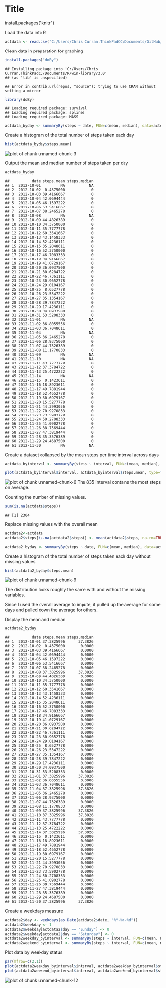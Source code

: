 Title
========================================================

install.packages("knitr")

Load the data into R

```r
actdata <- read.csv("C:/Users/Chris Curran.ThinkPadCC/Documents/GitHub/RepData_PeerAssessment1/activity.csv")
```

Clean data in preparation for graphing

```r
install.packages("doBy")
```

```
## Installing package into 'C:/Users/Chris Curran.ThinkPadCC/Documents/R/win-library/3.0'
## (as 'lib' is unspecified)
```

```
## Error in contrib.url(repos, "source"): trying to use CRAN without setting a mirror
```

```r
library(doBy)
```

```
## Loading required package: survival
## Loading required package: splines
## Loading required package: MASS
```

```r
actdata_byday <- summaryBy(steps ~ date, FUN=c(mean, median), data=actdata)
```


Create a histogram of the total number of steps taken each day

```r
hist(actdata_byday$steps.mean)
```

![plot of chunk unnamed-chunk-3](figure/unnamed-chunk-3-1.png) 

Output the mean and median number of steps taken per day

```r
actdata_byday
```

```
##          date steps.mean steps.median
## 1  2012-10-01         NA           NA
## 2  2012-10-02  0.4375000            0
## 3  2012-10-03 39.4166667            0
## 4  2012-10-04 42.0694444            0
## 5  2012-10-05 46.1597222            0
## 6  2012-10-06 53.5416667            0
## 7  2012-10-07 38.2465278            0
## 8  2012-10-08         NA           NA
## 9  2012-10-09 44.4826389            0
## 10 2012-10-10 34.3750000            0
## 11 2012-10-11 35.7777778            0
## 12 2012-10-12 60.3541667            0
## 13 2012-10-13 43.1458333            0
## 14 2012-10-14 52.4236111            0
## 15 2012-10-15 35.2048611            0
## 16 2012-10-16 52.3750000            0
## 17 2012-10-17 46.7083333            0
## 18 2012-10-18 34.9166667            0
## 19 2012-10-19 41.0729167            0
## 20 2012-10-20 36.0937500            0
## 21 2012-10-21 30.6284722            0
## 22 2012-10-22 46.7361111            0
## 23 2012-10-23 30.9652778            0
## 24 2012-10-24 29.0104167            0
## 25 2012-10-25  8.6527778            0
## 26 2012-10-26 23.5347222            0
## 27 2012-10-27 35.1354167            0
## 28 2012-10-28 39.7847222            0
## 29 2012-10-29 17.4236111            0
## 30 2012-10-30 34.0937500            0
## 31 2012-10-31 53.5208333            0
## 32 2012-11-01         NA           NA
## 33 2012-11-02 36.8055556            0
## 34 2012-11-03 36.7048611            0
## 35 2012-11-04         NA           NA
## 36 2012-11-05 36.2465278            0
## 37 2012-11-06 28.9375000            0
## 38 2012-11-07 44.7326389            0
## 39 2012-11-08 11.1770833            0
## 40 2012-11-09         NA           NA
## 41 2012-11-10         NA           NA
## 42 2012-11-11 43.7777778            0
## 43 2012-11-12 37.3784722            0
## 44 2012-11-13 25.4722222            0
## 45 2012-11-14         NA           NA
## 46 2012-11-15  0.1423611            0
## 47 2012-11-16 18.8923611            0
## 48 2012-11-17 49.7881944            0
## 49 2012-11-18 52.4652778            0
## 50 2012-11-19 30.6979167            0
## 51 2012-11-20 15.5277778            0
## 52 2012-11-21 44.3993056            0
## 53 2012-11-22 70.9270833            0
## 54 2012-11-23 73.5902778            0
## 55 2012-11-24 50.2708333            0
## 56 2012-11-25 41.0902778            0
## 57 2012-11-26 38.7569444            0
## 58 2012-11-27 47.3819444            0
## 59 2012-11-28 35.3576389            0
## 60 2012-11-29 24.4687500            0
## 61 2012-11-30         NA           NA
```

Create a dataset collapsed by the mean steps per time interval across days

```r
actdata_byinterval <- summaryBy(steps ~ interval, FUN=c(mean, median), data=actdata, na.rm = TRUE)
```


```r
plot(actdata_byinterval$interval, actdata_byinterval$steps.mean, type="l")
```

![plot of chunk unnamed-chunk-6](figure/unnamed-chunk-6-1.png) 
The 835 interval contains the most steps on average.

Counting the number of missing values.

```r
sum(is.na(actdata$steps))
```

```
## [1] 2304
```

Replace missing values with the overall mean

```r
actdata2<-actdata
actdata2$steps[is.na(actdata2$steps)] <- mean(actdata2$steps, na.rm=TRUE)

actdata2_byday <- summaryBy(steps ~ date, FUN=c(mean, median), data=actdata2)
```


Create a histogram of the total number of steps taken each day without missing values

```r
hist(actdata2_byday$steps.mean)
```

![plot of chunk unnamed-chunk-9](figure/unnamed-chunk-9-1.png) 

The distribution looks roughly the same with and without the missing variables.

Since I used the overall average to impute, it pulled up the average for some days and pulled down the average for others.


Display the mean and median

```r
actdata2_byday
```

```
##          date steps.mean steps.median
## 1  2012-10-01 37.3825996      37.3826
## 2  2012-10-02  0.4375000       0.0000
## 3  2012-10-03 39.4166667       0.0000
## 4  2012-10-04 42.0694444       0.0000
## 5  2012-10-05 46.1597222       0.0000
## 6  2012-10-06 53.5416667       0.0000
## 7  2012-10-07 38.2465278       0.0000
## 8  2012-10-08 37.3825996      37.3826
## 9  2012-10-09 44.4826389       0.0000
## 10 2012-10-10 34.3750000       0.0000
## 11 2012-10-11 35.7777778       0.0000
## 12 2012-10-12 60.3541667       0.0000
## 13 2012-10-13 43.1458333       0.0000
## 14 2012-10-14 52.4236111       0.0000
## 15 2012-10-15 35.2048611       0.0000
## 16 2012-10-16 52.3750000       0.0000
## 17 2012-10-17 46.7083333       0.0000
## 18 2012-10-18 34.9166667       0.0000
## 19 2012-10-19 41.0729167       0.0000
## 20 2012-10-20 36.0937500       0.0000
## 21 2012-10-21 30.6284722       0.0000
## 22 2012-10-22 46.7361111       0.0000
## 23 2012-10-23 30.9652778       0.0000
## 24 2012-10-24 29.0104167       0.0000
## 25 2012-10-25  8.6527778       0.0000
## 26 2012-10-26 23.5347222       0.0000
## 27 2012-10-27 35.1354167       0.0000
## 28 2012-10-28 39.7847222       0.0000
## 29 2012-10-29 17.4236111       0.0000
## 30 2012-10-30 34.0937500       0.0000
## 31 2012-10-31 53.5208333       0.0000
## 32 2012-11-01 37.3825996      37.3826
## 33 2012-11-02 36.8055556       0.0000
## 34 2012-11-03 36.7048611       0.0000
## 35 2012-11-04 37.3825996      37.3826
## 36 2012-11-05 36.2465278       0.0000
## 37 2012-11-06 28.9375000       0.0000
## 38 2012-11-07 44.7326389       0.0000
## 39 2012-11-08 11.1770833       0.0000
## 40 2012-11-09 37.3825996      37.3826
## 41 2012-11-10 37.3825996      37.3826
## 42 2012-11-11 43.7777778       0.0000
## 43 2012-11-12 37.3784722       0.0000
## 44 2012-11-13 25.4722222       0.0000
## 45 2012-11-14 37.3825996      37.3826
## 46 2012-11-15  0.1423611       0.0000
## 47 2012-11-16 18.8923611       0.0000
## 48 2012-11-17 49.7881944       0.0000
## 49 2012-11-18 52.4652778       0.0000
## 50 2012-11-19 30.6979167       0.0000
## 51 2012-11-20 15.5277778       0.0000
## 52 2012-11-21 44.3993056       0.0000
## 53 2012-11-22 70.9270833       0.0000
## 54 2012-11-23 73.5902778       0.0000
## 55 2012-11-24 50.2708333       0.0000
## 56 2012-11-25 41.0902778       0.0000
## 57 2012-11-26 38.7569444       0.0000
## 58 2012-11-27 47.3819444       0.0000
## 59 2012-11-28 35.3576389       0.0000
## 60 2012-11-29 24.4687500       0.0000
## 61 2012-11-30 37.3825996      37.3826
```


Create a weekdays measure

```r
actdata2$day <- weekdays(as.Date(actdata2$date, "%Y-%m-%d"))
actdata2$weekday <- 1
actdata2$weekday[actdata2$day == "Sunday"] <- 0
actdata2$weekday[actdata2$day == "Saturday"] <- 0
actdata2weekday_byinterval <- summaryBy(steps ~ interval, FUN=c(mean, median), data=actdata2[actdata2$weekday ==1,])
actdata2weekend_byinterval <- summaryBy(steps ~ interval, FUN=c(mean, median), data=actdata2[actdata2$weekday ==0,])
```

Plot data by weekday status

```r
par(mfrow=c(2,1)) 
plot(actdata2weekday_byinterval$interval, actdata2weekday_byinterval$steps.mean, type="l")
plot(actdata2weekend_byinterval$interval, actdata2weekend_byinterval$steps.mean, type="l")
```

![plot of chunk unnamed-chunk-12](figure/unnamed-chunk-12-1.png) 


